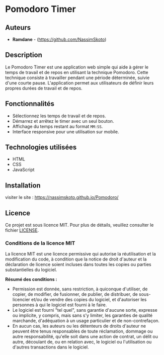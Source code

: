 # Pomodoro Timer

## Auteurs

- **Ramdane** - (https://github.com/NassimSkoto)

## Description

Le Pomodoro Timer est une application web simple qui aide à gérer le temps de travail et de repos en utilisant la technique Pomodoro. Cette technique consiste à travailler pendant une période déterminée, suivie d'une courte pause. L'application permet aux utilisateurs de définir leurs propres durées de travail et de repos.

## Fonctionnalités

- Sélectionnez les temps de travail et de repos.
- Démarrez et arrêtez le timer avec un seul bouton.
- Affichage du temps restant au format `MM:SS`.
- Interface responsive pour une utilisation sur mobile.

## Technologies utilisées

- HTML
- CSS
- JavaScript

## Installation

visiter le site : https://nassimskoto.github.io/Pomodoro/


## Licence

Ce projet est sous licence MIT. Pour plus de détails, veuillez consulter le fichier [LICENSE](LICENSE).

### Conditions de la licence MIT

La licence MIT est une licence permissive qui autorise la réutilisation et la modification du code, à condition que la notice de droit d'auteur et la déclaration de licence soient incluses dans toutes les copies ou parties substantielles du logiciel.

**Résumé des conditions :**

- Permission est donnée, sans restriction, à quiconque d'utiliser, de copier, de modifier, de fusionner, de publier, de distribuer, de sous-licencier et/ou de vendre des copies du logiciel, et d'autoriser les personnes à qui le logiciel est fourni à le faire.
- Le logiciel est fourni "tel quel", sans garantie d'aucune sorte, expresse ou implicite, y compris, mais sans s'y limiter, les garanties de qualité marchande, d'adéquation à un usage particulier et de non-contrefaçon.
- En aucun cas, les auteurs ou les détenteurs de droits d'auteur ne peuvent être tenus responsables de toute réclamation, dommage ou autre responsabilité, qu'elle soit dans une action de contrat, un délit ou autre, découlant de, ou en relation avec, le logiciel ou l'utilisation ou d'autres transactions dans le logiciel.
